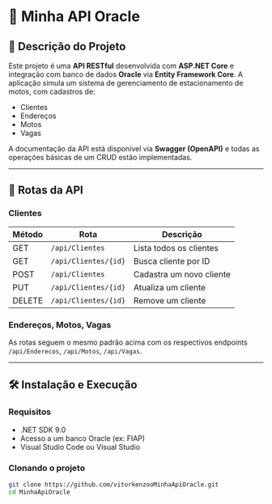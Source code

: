 # 📘 Minha API Oracle

## 🚀 Descrição do Projeto

Este projeto é uma **API RESTful** desenvolvida com **ASP.NET Core** e integração com banco de dados **Oracle** via **Entity Framework Core**. A aplicação simula um sistema de gerenciamento de estacionamento de motos, com cadastros de:

- Clientes  
- Endereços  
- Motos  
- Vagas  

A documentação da API está disponível via **Swagger (OpenAPI)** e todas as operações básicas de um CRUD estão implementadas.

---

## 🔁 Rotas da API

### Clientes
| Método | Rota                  | Descrição                 |
|--------|-----------------------|---------------------------|
| GET    | `/api/Clientes`       | Lista todos os clientes   |
| GET    | `/api/Clientes/{id}`  | Busca cliente por ID      |
| POST   | `/api/Clientes`       | Cadastra um novo cliente  |
| PUT    | `/api/Clientes/{id}`  | Atualiza um cliente       |
| DELETE | `/api/Clientes/{id}`  | Remove um cliente         |

### Endereços, Motos, Vagas
As rotas seguem o mesmo padrão acima com os respectivos endpoints `/api/Enderecos`, `/api/Motos`, `/api/Vagas`.

---

## 🛠️ Instalação e Execução

### Requisitos
- .NET SDK 9.0
- Acesso a um banco Oracle (ex: FIAP)
- Visual Studio Code ou Visual Studio

### Clonando o projeto

```bash
git clone https://github.com/vitorkenzooMinhaApiOracle.git
cd MinhaApiOracle
